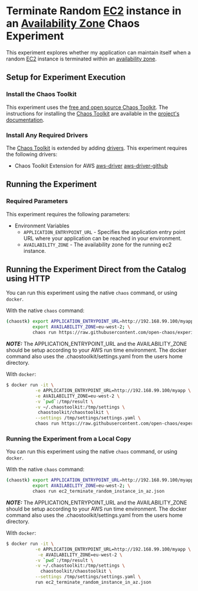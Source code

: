 # Terminate Random [EC2][ElasticComputeCloud] instance in an [Availability Zone][AvailabilityZone] Chaos Experiment

This experiment explores whether my application can maintain itself when a random [EC2][ElasticComputeCloud] instance is terminated within an [availability zone][AvailabilityZone].

[ElasticComputeCloud]: https://aws.amazon.com/ec2/
[AvailabilityZone]:    https://docs.aws.amazon.com/AWSEC2/latest/UserGuide/using-regions-availability-zones.html

## Setup for Experiment Execution

### Install the Chaos Toolkit

This experiment uses the [free and open source Chaos Toolkit][chaostoolkit]. The instructions for installing the [Chaos Toolkit][chaostoolkit] are available in the [project's documentation][docs].

[chaostoolkit]: https://chaostoolkit.org/
[docs]: https://docs.chaostoolkit.org

### Install Any Required Drivers

The [Chaos Toolkit][chaostoolkit] is extended by adding [drivers]. This experiment requires the following drivers:

* Chaos Toolkit Extension for AWS [aws-driver] [aws-driver-github]

[drivers]: https://docs.chaostoolkit.org/drivers/overview/
[aws-driver]: https://docs.chaostoolkit.org/drivers/aws/
[aws-driver-github]: https://github.com/chaostoolkit-incubator/chaostoolkit-aws

## Running the Experiment

### Required Parameters

This experiment requires the following parameters:

* Environment Variables
  * `APPLICATION_ENTRYPOINT_URL` - Specifies the application entry point URL where your application can be reached in your environment.
  * `AVAILABILITY_ZONE` - The availability zone for the running ec2 instance.

## Running the Experiment Direct from the Catalog using HTTP

You can run this experiment using the native `chaos` command, or using
`docker`.

With the native `chaos` command:

```bash
(chaostk) export APPLICATION_ENTRYPOINT_URL=http://192.168.99.100/myapp; \
          export AVAILABILITY_ZONE=eu-west-2; \
          chaos run https://raw.githubusercontent.com/open-chaos/experiment-catalog/master/aws/ec2_terminate_random_instance_in_az/ec2_terminate_random_instance_in_az.json
```

***NOTE:*** The APPLICATION_ENTRYPOINT_URL and the AVAILABILITY_ZONE should be setup according to your AWS run time environment. The docker command also uses the .chaostoolkit/settings.yaml from the users home directory.

With `docker`:

```bash
$ docker run -it \
           -e APPLICATION_ENTRYPOINT_URL=http://192.168.99.100/myapp \
           -e AVAILABILITY_ZONE=eu-west-2 \
           -v `pwd`:/tmp/result \
           -v ~/.chaostoolkit:/tmp/settings \
            chaostoolkit/chaostoolkit \
           --settings /tmp/settings/settings.yaml \
           chaos run https://raw.githubusercontent.com/open-chaos/experiment-catalog/master/aws/ec2_terminate_random_instance_in_az/ec2_terminate_random_instance_in_az.json
```

### Running the Experiment from a Local Copy

You can run this experiment using the native `chaos` command, or using
`docker`.

With the native `chaos` command:

```bash
(chaostk) export APPLICATION_ENTRYPOINT_URL=http://192.168.99.100/myapp; \
          export AVAILABILITY_ZONE=eu-west-2; \
          chaos run ec2_terminate_random_instance_in_az.json
```

***NOTE:*** The APPLICATION_ENTRYPOINT_URL and the AVAILABILITY_ZONE should be setup according to your AWS run time environment. The docker command also uses the .chaostoolkit/settings.yaml from the users home directory.


With `docker`:

```bash
$ docker run -it \
           -e APPLICATION_ENTRYPOINT_URL=http://192.168.99.100/myapp \
            -e AVAILABILITY_ZONE=eu-west-2 \
           -v `pwd`:/tmp/result \
           -v ~/.chaostoolkit:/tmp/settings \
             chaostoolkit/chaostoolkit \
           --settings /tmp/settings/settings.yaml \
           run ec2_terminate_random_instance_in_az.json
```

